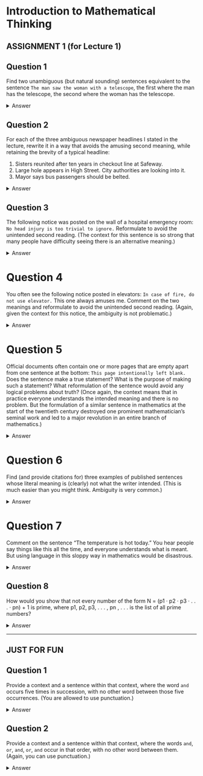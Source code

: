 # Introduction to Mathematical Thinking
## ASSIGNMENT 1 (for Lecture 1)

Question 1
----------

Find two unambiguous (but natural sounding) sentences equivalent to the sentence `The man saw the woman with a telescope`, the first where the man has the telescope, the second where the woman
has the telescope.


<details>
    <summary> Answer </summary>
        <p>1. The man saw the woman through his telescope.
        </p>
        <p>2. The man saw the woman who had a telescope.
        </p>
</details>

Question 2
----------
For each of the three ambiguous newspaper headlines I stated in the lecture, rewrite it in a way that avoids the amusing second meaning, while retaining the brevity of a typical headline:

1. Sisters reunited after ten years in checkout line at Safeway.
2. Large hole appears in High Street. City authorities are looking into it.
3. Mayor says bus passengers should be belted.

<details>
    <summary> Answer </summary>
        <p>1. Sisters reunited in checkout line at safeway after 10 years apart.
        </p>
        <p>2. Large hole appears in High Street. City authorities are looking into fixing it.
        </p>
        <p>3. Mayor says all bus passengers should fasten their seat belts.
        </p>
</details>


Question 3
---------

The following notice was posted on the wall of a hospital emergency room: `No head injury is too trivial to ignore.`
Reformulate to avoid the unintended second reading. (The context for this sentence is so strong
that many people have difficulty seeing there is an alternative meaning.)

<details>
    <summary> Answer </summary>
        <p>Every head injury is serious enough to pay attention to it.
        </p>
</details>



Question 4
=========

You often see the following notice posted in elevators: `In case of fire, do not use elevator.`
This one always amuses me. Comment on the two meanings and reformulate to avoid the unintended
second reading. (Again, given the context for this notice, the ambiguity is not problematic.)

<details>
    <summary> Answer </summary>
        <p>Meaning_1: If the building is on fire, do not use the elevator.
        </p>
        <p>Meaning_2: Do not use the elevator in case doing so causes a fire.
        </p>
        <p> Formulation: If somewhere in the building is burning, the use of elevator is prohibited.
        </p>
</details>


Question 5
=========

Official documents often contain one or more pages that are empty apart from one sentence at the
bottom: `This page intentionally left blank.`
Does the sentence make a true statement? What is the purpose of making such a statement?
What reformulation of the sentence would avoid any logical problems about truth? (Once again,
the context means that in practice everyone understands the intended meaning and there is no
problem. But the formulation of a similar sentence in mathematics at the start of the twentieth
century destroyed one prominent mathematician’s seminal work and led to a major revolution in
an entire branch of mathematics.)

<details>
    <summary> Answer </summary>
        <p>1. The statement is false because the page is truly not blank. It already has the statement 'This page intentionally left blank.' on it.
        </p>
        <p>2. Its purpose is to let the ready not wonder if the blank page was an error
        </p>
        <p>3. Reformulation: This page contains nothing but this sentence
        </p>
</details>


Question 6
=========

Find (and provide citations for) three examples of published sentences whose literal meaning is
(clearly) not what the writer intended. (This is much easier than you might think. Ambiguity is
very common.)

<details>
    <summary> Answer </summary>
        <p>1. She was on the phone.
        </p>
        <p>2. Call me a taxi please.
        </p>
        <p>3. The child hid the toy he found under the bed.
        </p>
</details>

Question 7
=========

Comment on the sentence “The temperature is hot today.” You hear people say things like this
all the time, and everyone understands what is meant. But using language in this sloppy way in
mathematics would be disastrous.

<details>
    <summary> Answer </summary>
        <p>Temperature can be high/low
        </p>
        <p>Weather can be hot or cold. Do not mix both.
        </p>
</details>

Question 8
----------

How would you show that not every number of the form N = (p1 · p2 · p3 · . . . · pn) + 1 is prime,
where p1, p2, p3, . . . , pn , . . . is the list of all prime numbers?

<details>
    <summary> Answer </summary>
    <p> This is related to Euclid's proof that there are infinitely many
primes. Find an n for which (p1 ... pn) + 1 is not prime.</p>
<p>(2 x 3) + 1 = 7 (7 is prime)</p>
<p>(2 x 3 x 5) + 1 = 31 (31 is prime)</p>
<p>(2 x 3 x 5 x 7) + 1 = 211 (211 is prime)</p>
<p>(2 x 3 x 5 x 7 x 11 x 13) + 1 = 30031 (30031 is not prime because 59 x 509)</p>
</details>


---

## JUST FOR FUN

Question 1
----------

Provide a context and a sentence within that context, where the word `and` occurs five times in
succession, with no other word between those five occurrences. (You are allowed to use punctuation.)


<details>
    <summary> Answer </summary>
</details>


Question 2
----------

Provide a context and a sentence within that context, where the words `and`, `or`, `and`, `or`, `and` occur
in that order, with no other word between them. (Again, you can use punctuation.)

<details>
    <summary> Answer </summary>
</details>
